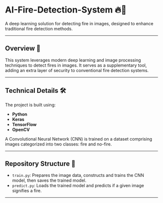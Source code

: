 # AI-Fire-Detection-System 🔥🤖

A deep learning solution for detecting fire in images, designed to enhance traditional fire detection methods.

---

## Overview 📝

This system leverages modern deep learning and image processing techniques to detect fires in images. It serves as a supplementary tool, adding an extra layer of security to conventional fire detection systems.

---

## Technical Details 🛠️

The project is built using:
- **Python**
- **Keras**
- **TensorFlow**
- **OpenCV**

A Convolutional Neural Network (CNN) is trained on a dataset comprising images categorized into two classes: fire and no-fire.

---

## Repository Structure 📂

- `train.py`: Prepares the image data, constructs and trains the CNN model, then saves the trained model.
- `predict.py`: Loads the trained model and predicts if a given image signifies a fire.

---


